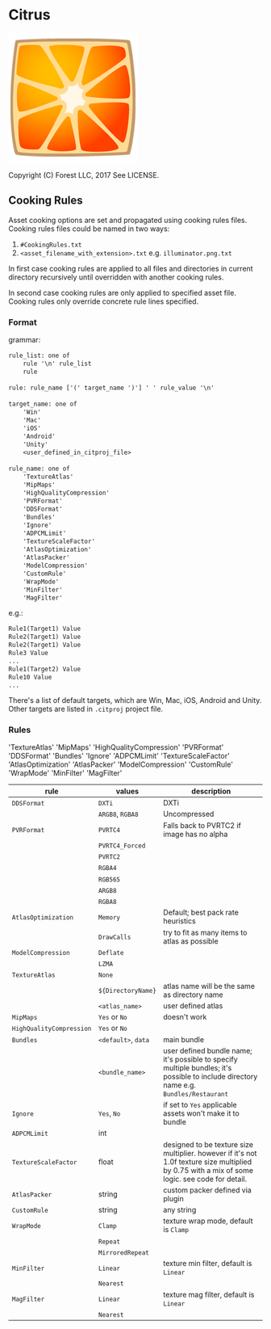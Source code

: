 # Citrus

![](Orange/Logo.png)

Copyright (C) Forest LLC, 2017
See LICENSE.

## Cooking Rules

Asset cooking options are set and propagated using cooking rules files. Cooking rules files could be named in two ways:
1. `#CookingRules.txt`
2. `<asset_filename_with_extension>.txt` e.g. `illuminator.png.txt`

In first case cooking rules are applied to all files and directories in current directory recursively until overridden with another cooking rules.

In second case cooking rules are only applied to specified asset file.
Cooking rules only override concrete rule lines specified.

### Format

grammar:

```
rule_list: one of
    rule '\n' rule_list
    rule

rule: rule_name ['(' target_name ')'] ' ' rule_value '\n'

target_name: one of
    'Win'
    'Mac'
    'iOS'
    'Android'
    'Unity'
    <user_defined_in_citproj_file>

rule_name: one of
    'TextureAtlas'
    'MipMaps'
    'HighQualityCompression'
    'PVRFormat'
    'DDSFormat'
    'Bundles'
    'Ignore'
    'ADPCMLimit'
    'TextureScaleFactor'
    'AtlasOptimization'
    'AtlasPacker'
    'ModelCompression'
    'CustomRule'
    'WrapMode'
    'MinFilter'
    'MagFilter'
```

e.g.:
```
Rule1(Target1) Value
Rule2(Target1) Value
Rule2(Target1) Value
Rule3 Value
...
Rule1(Target2) Value
Rule10 Value
...
```

There's a list of default targets, which are Win, Mac, iOS, Android and Unity. Other targets are listed in `.citproj` project file.

### Rules

'TextureAtlas'
'MipMaps'
'HighQualityCompression'
'PVRFormat'
'DDSFormat'
'Bundles'
'Ignore'
'ADPCMLimit'
'TextureScaleFactor'
'AtlasOptimization'
'AtlasPacker'
'ModelCompression'
'CustomRule'
'WrapMode'
'MinFilter'
'MagFilter'

| rule                     | values              | description  |
| ------------------------ | ------------------- | ------------ |
| `DDSFormat`              | `DXTi`              | DXTi         |
|                          | `ARGB8`, `RGBA8`    | Uncompressed |
| `PVRFormat`              | `PVRTC4`            | Falls back to PVRTC2 if image has no alpha |
|                          | `PVRTC4_Forced`     | |
|                          | `PVRTC2`            | |
|                          | `RGBA4`             | |
|                          | `RGB565`            | |
|                          | `ARGB8`             | |
|                          | `RGBA8`             | |
| `AtlasOptimization`      | `Memory`            | Default; best pack rate heuristics |
|                          | `DrawCalls`         | try to fit as many items to atlas as possible |
| `ModelCompression`       | `Deflate`           | |
|                          | `LZMA`              | |
| `TextureAtlas`           | `None`              | |
|                          | `${DirectoryName}`  | atlas name will be the same as directory name |
|                          | `<atlas_name>`      | user defined atlas |
| `MipMaps`                | `Yes` or `No`       | doesn't work |
| `HighQualityCompression` | `Yes` or `No`       | |
| `Bundles`                | `<default>`, `data` | main bundle |
|                          | `<bundle_name>`     | user defined bundle name; it's possible to specify multiple bundles; it's possible to include directory name e.g. `Bundles/Restaurant` |
| `Ignore`                 | `Yes`, `No`         | if set to `Yes` applicable assets won't make it to bundle |
| `ADPCMLimit`             | int                 | |
| `TextureScaleFactor`     | float               | designed to be texture size multiplier. however if it's not 1.0f texture size multiplied by 0.75 with a mix of some logic. see code for detail. |
| `AtlasPacker`            | string              | custom packer defined via plugin |
| `CustomRule`             | string              | any string
| `WrapMode`               | `Clamp`             | texture wrap mode, default is `Clamp`
|                          | `Repeat`            |
|                          | `MirroredRepeat`    |
| `MinFilter`              | `Linear`            | texture min filter, default is `Linear`
|                          | `Nearest`           |
| `MagFilter`              | `Linear`            | texture mag filter, default is `Linear`
|                          | `Nearest`           |

